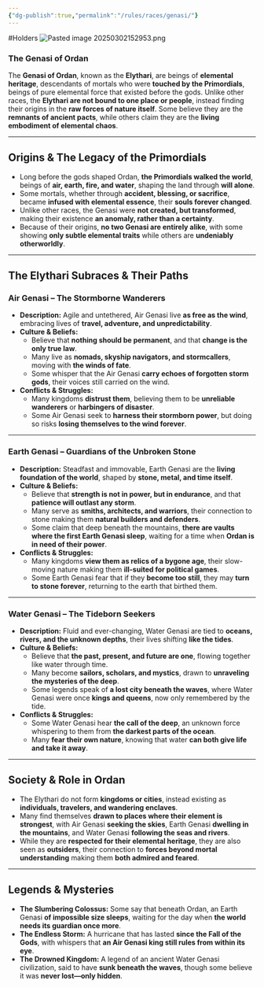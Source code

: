 ```yaml
---
{"dg-publish":true,"permalink":"/rules/races/genasi/"}
---
```


#Holders 
![Pasted image 20250302152953.png](/img/user/Images/Pasted%20image%2020250302152953.png)
### **The Genasi of Ordan**

The **Genasi of Ordan**, known as the **Elythari**, are beings of **elemental heritage**, descendants of mortals who were **touched by the Primordials**, beings of pure elemental force that existed before the gods. Unlike other races, the **Elythari are not bound to one place or people**, instead finding their origins in the **raw forces of nature itself**. Some believe they are the **remnants of ancient pacts**, while others claim they are the **living embodiment of elemental chaos**.

---

## **Origins & The Legacy of the Primordials**

- Long before the gods shaped Ordan, **the Primordials walked the world**, beings of **air, earth, fire, and water**, shaping the land through **will alone**.
- Some mortals, whether through **accident, blessing, or sacrifice**, became **infused with elemental essence**, their **souls forever changed**.
- Unlike other races, the Genasi were **not created, but transformed**, making their existence **an anomaly, rather than a certainty**.
- Because of their origins, **no two Genasi are entirely alike**, with some showing **only subtle elemental traits** while others are **undeniably otherworldly**.

---

## **The Elythari Subraces & Their Paths**

### **Air Genasi – The Stormborne Wanderers**

- **Description:** Agile and untethered, Air Genasi live **as free as the wind**, embracing lives of **travel, adventure, and unpredictability**.
- **Culture & Beliefs:**
    - Believe that **nothing should be permanent**, and that **change is the only true law**.
    - Many live as **nomads, skyship navigators, and stormcallers**, moving with **the winds of fate**.
    - Some whisper that the Air Genasi **carry echoes of forgotten storm gods**, their voices still carried on the wind.
- **Conflicts & Struggles:**
    - Many kingdoms **distrust them**, believing them to be **unreliable wanderers** or **harbingers of disaster**.
    - Some Air Genasi seek to **harness their stormborn power**, but doing so risks **losing themselves to the wind forever**.

---

### **Earth Genasi – Guardians of the Unbroken Stone**

- **Description:** Steadfast and immovable, Earth Genasi are the **living foundation of the world**, shaped by **stone, metal, and time itself**.
- **Culture & Beliefs:**
    - Believe that **strength is not in power, but in endurance**, and that **patience will outlast any storm**.
    - Many serve as **smiths, architects, and warriors**, their connection to stone making them **natural builders and defenders**.
    - Some claim that deep beneath the mountains, **there are vaults where the first Earth Genasi sleep**, waiting for a time when **Ordan is in need of their power**.
- **Conflicts & Struggles:**
    - Many kingdoms **view them as relics of a bygone age**, their slow-moving nature making them **ill-suited for political games**.
    - Some Earth Genasi fear that if they **become too still**, they may **turn to stone forever**, returning to the earth that birthed them.

---

### **Water Genasi – The Tideborn Seekers**

- **Description:** Fluid and ever-changing, Water Genasi are tied to **oceans, rivers, and the unknown depths**, their lives shifting **like the tides**.
- **Culture & Beliefs:**
    - Believe that **the past, present, and future are one**, flowing together like water through time.
    - Many become **sailors, scholars, and mystics**, drawn to **unraveling the mysteries of the deep**.
    - Some legends speak of **a lost city beneath the waves**, where Water Genasi were once **kings and queens**, now only remembered by the tide.
- **Conflicts & Struggles:**
    - Some Water Genasi hear **the call of the deep**, an unknown force whispering to them from **the darkest parts of the ocean**.
    - Many **fear their own nature**, knowing that water **can both give life and take it away**.

---

## **Society & Role in Ordan**

- The Elythari do not form **kingdoms or cities**, instead existing as **individuals, travelers, and wandering enclaves**.
- Many find themselves **drawn to places where their element is strongest**, with Air Genasi **seeking the skies**, Earth Genasi **dwelling in the mountains**, and Water Genasi **following the seas and rivers**.
- While they are **respected for their elemental heritage**, they are also seen as **outsiders**, their connection to **forces beyond mortal understanding** making them **both admired and feared**.

---

## **Legends & Mysteries**

- **The Slumbering Colossus:** Some say that beneath Ordan, an Earth Genasi **of impossible size sleeps**, waiting for the day when **the world needs its guardian once more**.
- **The Endless Storm:** A hurricane that has lasted **since the Fall of the Gods**, with whispers that **an Air Genasi king still rules from within its eye**.
- **The Drowned Kingdom:** A legend of an ancient Water Genasi civilization, said to have **sunk beneath the waves**, though some believe it was **never lost—only hidden**.